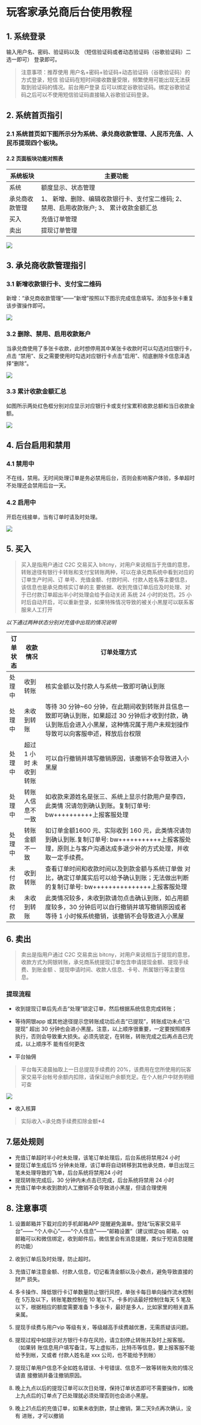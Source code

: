 # 玩客家承兑商后台使用教程

## 1.  系统登录
输入用户名、密码、验证码以及 （短信验证码或者动态验证码（谷歌验证码）二选一即可） 登录即可。
>注意事项：推荐使用 用户名+密码+验证码+动态验证码（谷歌验证码）的方式登录，短信
验证码在短时间接收数量受限，频繁使用可能出现无法获取到验证码的情况。前台用户登录 后可以绑定谷歌验证码。绑定谷歌验证码之后可以不使用短信验证码直接输入谷歌验证码登录。

## 2. 系统首页指引
### 2.1 系统首页如下图所示分为系统、承兑商收款管理、人民币充值、人民币提现四个板块。


#### 2.2 页面板块功能对照表
| **系统板块** | **主要功能** |
|  ----  | ----  |
| 系统 | 额度显示、状态管理 |
| 承兑商收款管理 | 1、 新增、删除、编辑收款银行卡、支付宝二维码;  2、 禁用、启用收款账户;  3、 累计收款金额汇总 |
| 买入 | 充值订单管理|
|卖出	|提现订单管理|



![](https://oldkingclub.gitee.io/public_images/wkj_c2c_1.png)



## 3. 承兑商收款管理指引

### 3.1 新增收款银行卡、支付宝二维码

新增：“承兑商收款管理”——“新增”按照以下图示完成信息填写。添加多张卡重复该步骤操作即可。



![](https://oldkingclub.gitee.io/public_images/wkj_c2c_2.png)



### 3.2 删除、禁用、启用收款账户

当承兑商使用了多张卡收款，此时想停用其中某张卡收款时可以勾选对应银行卡，点击 “禁用”、反之需要使用时勾选对应银行卡点击“启用”、彻底删除卡信息泽选择“删除”。



![](https://oldkingclub.gitee.io/public_images/wkj_c2c_3.png)



### 3.3 累计收款金额汇总

如图所示两处红色框分别对应显示对应银行卡或支付宝累积收款总额和当日收款金额。

![](https://oldkingclub.gitee.io/public_images/wkj_c2c_4.png)




## 4. 后台启用和禁用

### 4.1 禁用中

  不在线，禁用。无时间处理订单是务必禁用后台，否则会影响客户体验，多单超时不处理还会禁用后台一天。

### 4.2 启用中

  开启在线接单，当有订单时请及时处理。

![](https://oldkingclub.gitee.io/public_images/wkj_c2c_5.png)

## 5. 买入

>买入是指用户通过 C2C 交易买入 bitcny，对用户来说相当于充值的意思，转账途径有银行卡转账和支付宝转账两种，可以在承兑商系统中看到对应的订单生产时间、订 单号、充值金额、付款时间、付款人姓名等主要信息，该信息也是承兑商核实订单的主 要依据、收到充值订单后应及时处理、对于已付款订单超出半小时处理会给予自动关闭 系统 24 小时的处罚。25 小时后自动开启，可以重新登录，如果特殊情况导致的被关小黑屋可以联系客服来人工打开

*以下通过两种状态分别对充值中出现的情况说明*


| **订单状态** | **收款情况** | **订单处理方式** |
|  ----  | ----  |  ----  |
|处理中| 收到转账| 核实金额以及付款人与系统一致即可确认到账|
|处理中| 未收到转账| 等待 30 分钟~60 分钟，在此期间收到转账并且信息一  致即可确认到账，如果超过  30 分钟后才收到付款，确认到账后会进入小黑屋，这种情况属于用户未规划操作导致可以向客服申述，释放后台权限 |
|处理中| 超过 1 小时  未收到转账 | 可以自行撤销并填写撤销原因，该撤销不会导致进入小  黑屋|
|处理中| 转账人信息不一致| 如收款来源姓名是张三、系统上显示付款用户是李四，  此类情    况请勿到确认到账。复制订单号: bw++++++++++上报客服处理 |
|处理中| 转账金额不一致| 如订单金额1600 元、实际收到 160 元，此类情况请勿  到确认到账.复制订单号: bw+++++++++++上报客服处理，原则上与客户沟通达成多退少补的方式处理，并收取一定手续费。 |
|未付款| 收到转账| 查看订单时间和收款时间以及到款金额与系统订单做  对比，确定订单属实后可以给予确认到账；无法做出判断的复制订单号: bw+++++++++++++++上报客服处理 |
|未付款| 未收到转账| 此类情况较多，未收到款请勿点击确认到账，如占用额  度较多，30 分钟后可以自行撤销并填写撤销原因或者等待 1 小时候系统撤销，该撤销不会导致进入小黑屋 |

## 6. 卖出

>卖出是指用户通过 C2C 交易卖出 bitcny，对用户来说相当于提现的意思，收款方式为网银转账，承兑商系统提现订单包含申请提现金额、提现手续费、到账金额 、提现申请时间、收款人信息、卡号、所属银行等主要信息。

### 提现流程

* 收到提现订单后先点击“处理”锁定订单，然后根据系统信息完成转账；

* 等待网银app 或其他途径提示您转账成功后点击“已提现”，转账成功未点“已提现” 超出 30 分钟也会进小黑屋。注意，以上顺序很重要，一定要按照顺序执行，否则会导致重大损失。必须先锁定，在转账，转账完成之后再点击已完成，以上顺序不 能有任何更改

* 平台抽佣
>平台每天凌晨抽取上一日总提现手续费的 20%，该费用在您所使用的玩客家交易平台帐号余额内扣除，请保证帐户余额充足。在个人帐户中财务明细可查

![](https://oldkingclub.gitee.io/public_images/wkj_c2c_6.png)

* 收入核算
>实际收入=承兑商手续费扣除金额*4

## 7.惩处规则

* 充值订单超时半小时未处理，该笔订单处理后，后台系统将禁用24 小时
* 提现订单生成后15 分钟未处理，该订单将自动转移到其他承兑商，单日出现三笔未处理导致的飞单，后台系统将禁用24 小时
* 提现转账完成后，30 分钟内未点击已完成，后台系统将禁用 24 小时
* 充值订单中未收到款的人工撤销不会导致进小黑屋，但请合理使用

## 8. 注意事项

1. 设置邮箱并下载对应的手机邮箱APP 提醒避免漏单。登陆“玩客家交易平台”—— “个人中心”——“个人信息”——“邮箱设置”（建议绑定qq 邮箱，qq 邮箱可以和微信绑定，收到邮件后，微信里会有消息提醒，类似于短消息提醒的功能）

2. 收到订单后及时处理，防止超时。

3. 充值订单注意金额、付款人信息，切记看清金额以及小数点，避免导致直接的财产 损失。

4. 多卡操作、降低银行卡订单数量防止银行风控，单张卡每日单向操作流水控制在 5万及以下，转账笔数控制在 10 笔以下。卡多的话最好控制住每天 5 笔及以下，根据相应的额度需要准备 1-多张卡，最好是多人，比如家里的相关直系亲属。

5. 提现手续费与用户vip 等级有关，等级越高手续费越优惠，无需质疑该问题。

6. 提现过程中如提示对方银行卡存在风险，请立刻停止转账并及时上报客服。（如果转 账信息用户填写备注，写上虚拟币，比特币等信息，要上报客服不能给予到帐，又或者 付款人姓名是 xxx 公司，也不能给予到帐）

7. 提现订单用户信息不全如姓名错误、卡号错误、信息不一致等转账失败的情况请直 接撤销并备注撤销原因。

8. 晚上九点以后的提现订单可以次日处理，保持订单状态即可不需要操作，如晚上九点后的订单点了已处理就必须处理否则也会进小黑屋。

9. 晚上21点后的充值订单，如果未收到款，禁止撤销，第二天9点再次确认，没有 进账，才可以撤销

 